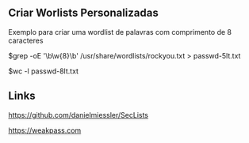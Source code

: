 ## Criar Worlists Personalizadas 

Exemplo para criar uma wordlist de palavras com comprimento de 8 caracteres

$grep -oE '\b\w{8}\b' /usr/share/wordlists/rockyou.txt > passwd-5lt.txt

$wc -l passwd-8lt.txt

## Links

https://github.com/danielmiessler/SecLists

https://weakpass.com

